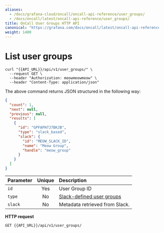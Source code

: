 ```yaml
---
aliases:
  - /docs/grafana-cloud/oncall/oncall-api-reference/user_groups/
  - /docs/oncall/latest/oncall-api-reference/user_groups/
title: OnCall User Groups HTTP API
canonical: "https://grafana.com/docs/oncall/latest/oncall-api-reference/user_groups/"
weight: 1400
---
```


<!--Used in escalation policies with type = `notify_user_group` and in schedules.-->

# List user groups

```shell
curl "{{API_URL}}/api/v1/user_groups/" \
  --request GET \
  --header "Authorization: meowmeowmeow" \
  --header "Content-Type: application/json"
```

The above command returns JSON structured in the following way:

```json
{
  "count": 1,
  "next": null,
  "previous": null,
  "results": [
    {
      "id": "GPFAPH7J7BKJB",
      "type": "slack_based",
      "slack": {
        "id": "MEOW_SLACK_ID",
        "name": "Meow Group",
        "handle": "meow_group"
      }
    }
  ]
}
```

| Parameter | Unique | Description                                                                                           |
| --------- | :----: | :---------------------------------------------------------------------------------------------------- |
| `id`      |  Yes   | User Group ID                                                                                         |
| `type`    |   No   | [Slack-defined user groups](https://slack.com/intl/en-ru/help/articles/212906697-Create-a-user-group) |
| `slack`   |   No   | Metadata retrieved from Slack.                                                                        |

**HTTP request**

`GET {{API_URL}}/api/v1/user_groups/`

